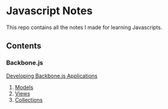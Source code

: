 # Javascript Notes

This repo contains all the notes I made for learning Javascripts.

## Contents

### Backbone.js

[Developing Backbone.js Applications](https://addyosmani.com/backbone-fundamentals/)

1. [Models](backbone/models.markdown)
1. [Views](backbone/views.markdown)
1. [Collections](backbone/collections.markdown)
